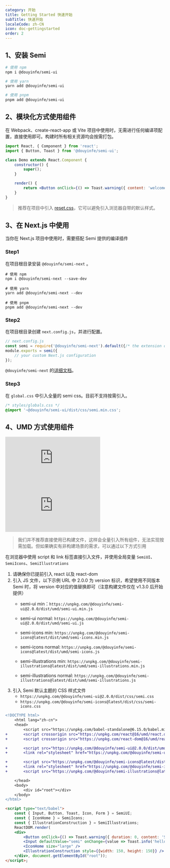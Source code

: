 ```yaml
---
category: 开始
title: Getting Started 快速开始
subTitle: 快速开始
localeCode: zh-CN
icon: doc-gettingstarted
order: 2
---
```


## 1、安装 Semi

```bash
# 使用 npm
npm i @douyinfe/semi-ui

# 使用 yarn
yarn add @douyinfe/semi-ui

# 使用 pnpm
pnpm add @douyinfe/semi-ui
```

## 2、模块化方式使用组件

在 Webpack、create-react-app 或 Vite 项目中使用时，无需进行任何编译项配置，直接使用即可。构建时所有相关资源均会按需打包。

```jsx
import React, { Component } from 'react';
import { Button, Toast } from '@douyinfe/semi-ui';

class Demo extends React.Component {
    constructor() {
        super();
    }

    render() {
        return <Button onClick={() => Toast.warning({ content: 'welcome' })}>Hello Semi</Button>;
    }
}
```

> 推荐在项目中引入 [reset.css](https://www.npmjs.com/package/reset-css)，它可以避免引入浏览器自带的默认样式。

## 3、在 Next.js 中使用

当你在 Next.js 项目中使用时，需要搭配 Semi 提供的编译插件

### Step1

在项目根目录安装 `@douyinfe/semi-next` 。

``` shell
# 使用 npm
npm i @douyinfe/semi-next --save-dev

# 使用 yarn
yarn add @douyinfe/semi-next --dev

# 使用 pnpm
pnpm add @douyinfe/semi-next --dev
```

### Step2

在项目根目录创建 `next.config.js`，并进行配置。

```js
// next.config.js
const semi = require('@douyinfe/semi-next').default({/* the extension options */});
module.exports = semi({
    // your custom Next.js configuration
});
```

`@douyinfe/semi-next` 的[详细文档]()。

### Step3

在 `global.css` 中引入全量的 semi css。目前不支持按需引入。

``` css
/* styles/globals.css */
@import '~@douyinfe/semi-ui/dist/css/semi.min.css';
```

## 4、UMD 方式使用组件

[![BUILD-JS][build-js-badge]][build-js-url] [![BUILD-CSS][build-css-badge]][build-css-url]

[build-js-badge]: https://img.badgesize.io/https:/unpkg.com/@douyinfe/semi-ui/dist/umd/semi-ui.min.js?label=semi.min.js&compression=gzip
[build-js-url]: https://unpkg.com/browse/@douyinfe/semi-ui@2.1.1/dist/umd/semi-ui.min.js
[build-css-badge]: https://img.badgesize.io/https:/unpkg.com/@douyinfe/semi-ui/dist/css/semi.min.css?label=semi.min.css&compression=gzip
[build-css-url]: https://unpkg.com/browse/@douyinfe/semi-ui@2.1.1/dist/css/semi.min.css

> 我们并不推荐直接使用已构建文件，这样会全量引入所有组件，无法实现按需加载。但如果确实有非构建场景的需求，可以通过以下方式引用

在浏览器中使用 script 和 link 标签直接引入文件，并使用全局变量 `SemiUI`、`SemiIcons`、`SemiIllustrations`

1. 请确保你已提前引入 react 以及 react-dom
2. 引入 JS 文件，以下示例 URL 中 2.0.0 为 version 标识，希望使用不同版本 Semi 时，将 version 中对应的值替换即可（注意构建文件仅在 v1.3.0 后开始提供）
    - semi-ui min：`https://unpkg.com/@douyinfe/semi-ui@2.0.0/dist/umd/semi-ui.min.js`
    - semi-ui normal: `https://unpkg.com/@douyinfe/semi-ui@2.0.0/dist/umd/semi-ui.js`

    - semi-icons min: `https://unpkg.com/@douyinfe/semi-icons@latest/dist/umd/semi-icons.min.js`
    - semi-icons normal: `https://unpkg.com/@douyinfe/semi-icons@latest/dist/umd/semi-icons.js`

    - semi-illustrations min: `https://unpkg.com/@douyinfe/semi-illustrations@latest/dist/umd/semi-illustrations.min.js`
    - semi-illustrations normal: `https://unpkg.com/@douyinfe/semi-illustrations@latest/dist/umd/semi-illustrations.js`
3. 引入 Semi 默认主题的 CSS 样式文件  
    - `https://unpkg.com/@douyinfe/semi-ui@2.0.0/dist/css/semi.css`
    - `https://unpkg.com/@douyinfe/semi-icons@latest/dist/css/semi-icons.css`

```diff
<!DOCTYPE html>
    <html lang="zh-cn">
    <head>
        <script src="https://unpkg.com/babel-standalone@6.15.0/babel.min.js"></script>
+       <script crossorigin src="https://unpkg.com/react@16/umd/react.development.js"></script>
+       <script crossorigin src="https://unpkg.com/react-dom@16/umd/react-dom.development.js"></script>

+       <script src="https://unpkg.com/@douyinfe/semi-ui@2.0.0/dist/umd/semi-ui.min.js"></script>
+       <link rel="stylesheet" href="https://unpkg.com/@douyinfe/semi-ui@2.0.0/dist/css/semi.css">

+       <script src="https://unpkg.com/@douyinfe/semi-icons@latest/dist/umd/semi-icons.min.js"></script>
+       <link rel="stylesheet" href="https://unpkg.com/@douyinfe/semi-icons@latest/dist/css/semi-icons.css">
+       <script src="https://unpkg.com/@douyinfe/semi-illustrations@latest/dist/umd/semi-illustrations.min.js"></script>

    </head>
    <body>
        <div id="root"></div>
    </body>
</html>
```

```html
<script type="text/babel">
    const { Input, Button, Toast, Icon, Form } = SemiUI;
    const { IconHome } = SemiIcons;
    const { IllustrationConstruction } = SemiIllustrations;
    ReactDOM.render(
    <div>
        <Button onClick={() => Toast.warning({ duration: 0, content: 'Semi Design' })}>test</Button>
        <Input defaultValue="semi" onChange={value => Toast.info('hello semi')}></Input>
        <IconHome size="large" />
        <IllustrationConstruction style={{width: 150, height: 150}} />
    </div>, document.getElementById("root"));
</script>;
```